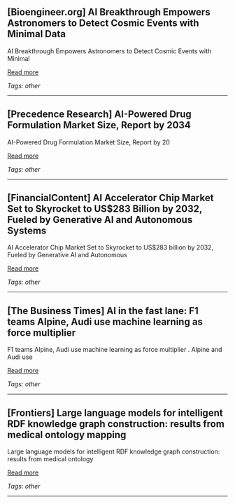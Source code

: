 ## [Bioengineer.org] AI Breakthrough Empowers Astronomers to Detect Cosmic Events with Minimal Data

AI Breakthrough Empowers Astronomers to Detect Cosmic Events with Minimal

[Read more](https://bioengineer.org/ai-breakthrough-empowers-astronomers-to-detect-cosmic-events-with-minimal-data/)

_Tags: other_

---
## [Precedence Research] AI-Powered Drug Formulation Market Size, Report by 2034

AI-Powered Drug Formulation Market Size, Report by 20

[Read more](https://www.precedenceresearch.com/ai-powered-drug-formulation-market)

_Tags: other_

---
## [FinancialContent] AI Accelerator Chip Market Set to Skyrocket to US$283 Billion by 2032, Fueled by Generative AI and Autonomous Systems

AI Accelerator Chip Market Set to Skyrocket to US$283 billion by 2032, Fueled by Generative AI and Autonomous

[Read more](https://markets.financialcontent.com/wral/article/tokenring-2025-10-8-ai-accelerator-chip-market-set-to-skyrocket-to-us283-billion-by-2032-fueled-by-generative-ai-and-autonomous-systems)

_Tags: other_

---
## [The Business Times] AI in the fast lane: F1 teams Alpine, Audi use machine learning as force multiplier

F1 teams Alpine, Audi use machine learning as force multiplier . Alpine and Audi use

[Read more](https://www.businesstimes.com.sg/startups-tech/technology/ai-fast-lane-f1-teams-alpine-audi-use-machine-learning-force-multiplier)

_Tags: other_

---
## [Frontiers] Large language models for intelligent RDF knowledge graph construction: results from medical ontology mapping

Large language models for intelligent RDF knowledge graph construction: results from medical ontology

[Read more](https://www.frontiersin.org/journals/artificial-intelligence/articles/10.3389/frai.2025.1546179/full)

_Tags: other_

---
